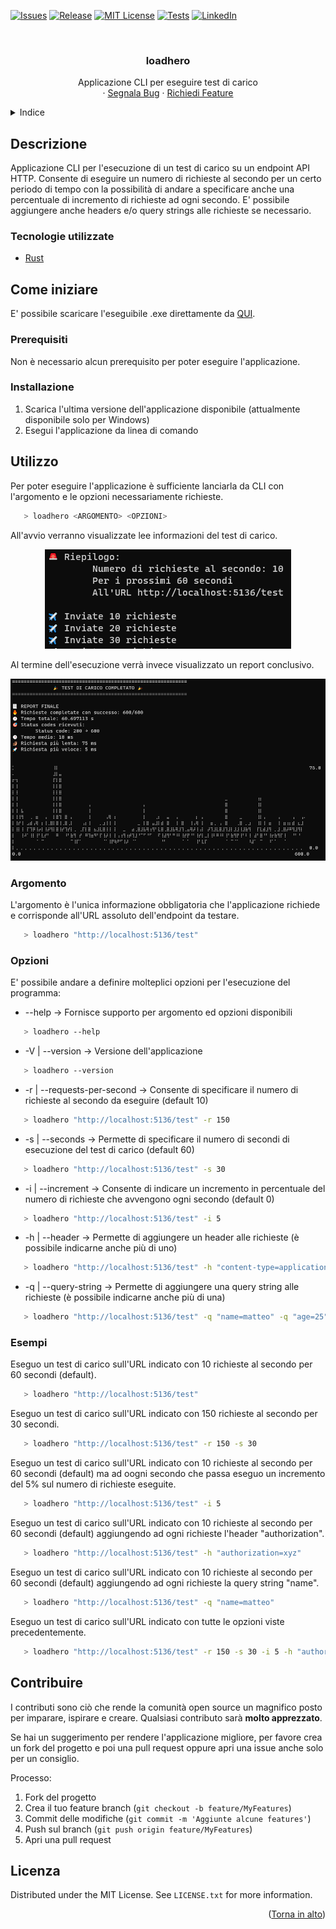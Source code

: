 <div id="top"></div>

[![Issues][issues-shield]][issues-url]
[![Release][release-shield]][release-url]
[![MIT License][license-shield]][license-url]
[![Tests][test-shield]][test-url]
[![LinkedIn][linkedin-shield]][linkedin-url]


<br />
<div align="center">

  <h3 align="center">loadhero</h3>

  <p align="center">
    Applicazione CLI per eseguire test di carico
    <br />
    ·
    <a href="https://github.com/mtorromacco/loadhero/issues">Segnala Bug</a>
    ·
    <a href="https://github.com/mtorromacco/loadhero/issues">Richiedi Feature</a>
  </p>
</div>


<details>
  <summary>Indice</summary>
  <ol>
    <li>
      <a href="#descrizione">Descrizione</a>
      <ul>
        <li><a href="#tecnologie-utilizzate">Tecnologie utilizzate</a></li>
      </ul>
    </li>
    <li>
      <a href="#come-iniziare">Come iniziare</a>
      <ul>
        <li><a href="#prerequisiti">Prerequisiti</a></li>
        <li><a href="#installazione">Installazione</a></li>
      </ul>
    </li>
    <li>
      <a href="#utilizzo">Utilizzo</a>
      <ul>
        <li><a href="#argomento">Argomento</a></li>
        <li><a href="#opzioni">Opzioni</a></li>
        <li><a href="#esempi">Esempi</a></li>
      </ul>
    </li>
    <li><a href="#contribuire">Contribuire</a></li>
    <li><a href="#licenza">Licenza</a></li>
  </ol>
</details>


## Descrizione

Applicazione CLI per l'esecuzione di un test di carico su un endpoint API HTTP.
Consente di eseguire un numero di richieste al secondo per un certo periodo di tempo con la possibilità di andare a specificare anche una percentuale di incremento di richieste ad ogni secondo.
E' possibile aggiungere anche headers e/o query strings alle richieste se necessario.


### Tecnologie utilizzate

* [Rust](https://www.rust-lang.org/)


## Come iniziare

E' possibile scaricare l'eseguibile .exe direttamente da [QUI](https://github.com/mtorromacco/loadhero/tags).

### Prerequisiti

Non è necessario alcun prerequisito per poter eseguire l'applicazione.

### Installazione

1. Scarica l'ultima versione dell'applicazione disponibile (attualmente disponibile solo per Windows)
2. Esegui l'applicazione da linea di comando


## Utilizzo

Per poter eseguire l'applicazione è sufficiente lanciarla da CLI con l'argomento e le opzioni necessariamente richieste.

```sh
   > loadhero <ARGOMENTO> <OPZIONI>
```

All'avvio verranno visualizzate lee informazioni del test di carico.

<div align="center">
  <a href="https://github.com/mtorromacco/loadhero">
    <img src="recap.png" alt="Recap">
  </a>
</div>

Al termine dell'esecuzione verrà invece visualizzato un report conclusivo.

<div align="center">
  <a href="https://github.com/mtorromacco/loadhero">
    <img src="report.png" alt="Report">
  </a>
</div>

### Argomento

L'argomento è l'unica informazione obbligatoria che l'applicazione richiede e corrisponde all'URL assoluto dell'endpoint da testare.

```sh
   > loadhero "http://localhost:5136/test"
```

### Opzioni

E' possibile andare a definire molteplici opzioni per l'esecuzione del programma:
* --help → Fornisce supporto per argomento ed opzioni disponibili
```sh
   > loadhero --help
```
* -V | --version → Versione dell'applicazione
```sh
   > loadhero --version
```
* -r | --requests-per-second → Consente di specificare il numero di richieste al secondo da eseguire (default 10)
```sh
   > loadhero "http://localhost:5136/test" -r 150
```
* -s | --seconds → Permette di specificare il numero di secondi di esecuzione del test di carico (default 60)
```sh
   > loadhero "http://localhost:5136/test" -s 30
```
* -i | --increment → Consente di indicare un incremento in percentuale del numero di richieste che avvengono ogni secondo (default 0)
```sh
   > loadhero "http://localhost:5136/test" -i 5
```
* -h | --header → Permette di aggiungere un header alle richieste (è possibile indicarne anche più di uno)
```sh
   > loadhero "http://localhost:5136/test" -h "content-type=application/json" -h "authorization=xyz"
```
* -q | --query-string → Permette di aggiungere una query string alle richieste (è possibile indicarne anche più di una)
```sh
   > loadhero "http://localhost:5136/test" -q "name=matteo" -q "age=25"
```

### Esempi

Eseguo un test di carico sull'URL indicato con 10 richieste al secondo per 60 secondi (default).

```sh
   > loadhero "http://localhost:5136/test"
```

Eseguo un test di carico sull'URL indicato con 150 richieste al secondo per 30 secondi.

```sh
   > loadhero "http://localhost:5136/test" -r 150 -s 30
```

Eseguo un test di carico sull'URL indicato con 10 richieste al secondo per 60 secondi (default) ma ad oogni secondo che passa eseguo un incremento del 5% sul numero di richieste eseguite.

```sh
   > loadhero "http://localhost:5136/test" -i 5
```

Eseguo un test di carico sull'URL indicato con 10 richieste al secondo per 60 secondi (default) aggiungendo ad ogni richieste l'header "authorization".

```sh
   > loadhero "http://localhost:5136/test" -h "authorization=xyz"
```

Eseguo un test di carico sull'URL indicato con 10 richieste al secondo per 60 secondi (default) aggiungendo ad ogni richieste la query string "name".

```sh
   > loadhero "http://localhost:5136/test" -q "name=matteo"
```

Eseguo un test di carico sull'URL indicato con tutte le opzioni viste precedentemente.

```sh
   > loadhero "http://localhost:5136/test" -r 150 -s 30 -i 5 -h "authorization=xyz" -q "name=matteo"
```

## Contribuire

I contributi sono ciò che rende la comunità open source un magnifico posto per imparare, ispirare e creare. Qualsiasi contributo sarà **molto apprezzato**.

Se hai un suggerimento per rendere l'applicazione migliore, per favore crea un fork del progetto e poi una pull request oppure apri una issue anche solo per un consiglio.

Processo:

1. Fork del progetto
2. Crea il tuo feature branch (`git checkout -b feature/MyFeatures`)
3. Commit delle modifiche (`git commit -m 'Aggiunte alcune features'`)
4. Push sul branch (`git push origin feature/MyFeatures`)
5. Apri una pull request


## Licenza

Distributed under the MIT License. See `LICENSE.txt` for more information.

<p align="right">(<a href="#top">Torna in alto</a>)</p>



[issues-shield]: https://img.shields.io/github/issues/mtorromacco/loadhero.svg?style=for-the-badge
[issues-url]: https://github.com/mtorromacco/loadhero/issues

[release-shield]: https://img.shields.io/github/v/release/mtorromacco/loadhero.svg?display_name=tag&style=for-the-badge
[release-url]: https://github.com/mtorromacco/loadhero/releases

[license-shield]: https://img.shields.io/badge/License-MIT-yellow.svg?style=for-the-badge
[license-url]: https://opensource.org/licenses/MIT
	
[test-shield]: https://img.shields.io/github/workflow/status/mtorromacco/loadhero/Tests/master.svg?style=for-the-badge 
[test-url]: https://github.com/mtorromacco/loadhero/actions/workflows/tests.yml

[linkedin-shield]: https://img.shields.io/badge/-LinkedIn-black.svg?logo=linkedin&colorB=555&style=for-the-badge
[linkedin-url]: https://linkedin.com/in/matteo-torromacco
